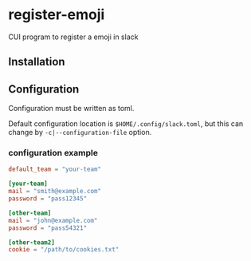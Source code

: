 # register-emoji
CUI program to register a emoji in slack

## Installation

## Configuration
Configuration must be written as toml.

Default configuration location is `$HOME/.config/slack.toml`, but this can change by `-c|--configuration-file` option.

### configuration example
```toml
default_team = "your-team"

[your-team]
mail = "smith@example.com"
password = "pass12345"

[other-team]
mail = "john@example.com"
password = "pass54321"

[other-team2]
cookie = "/path/to/cookies.txt"
```
